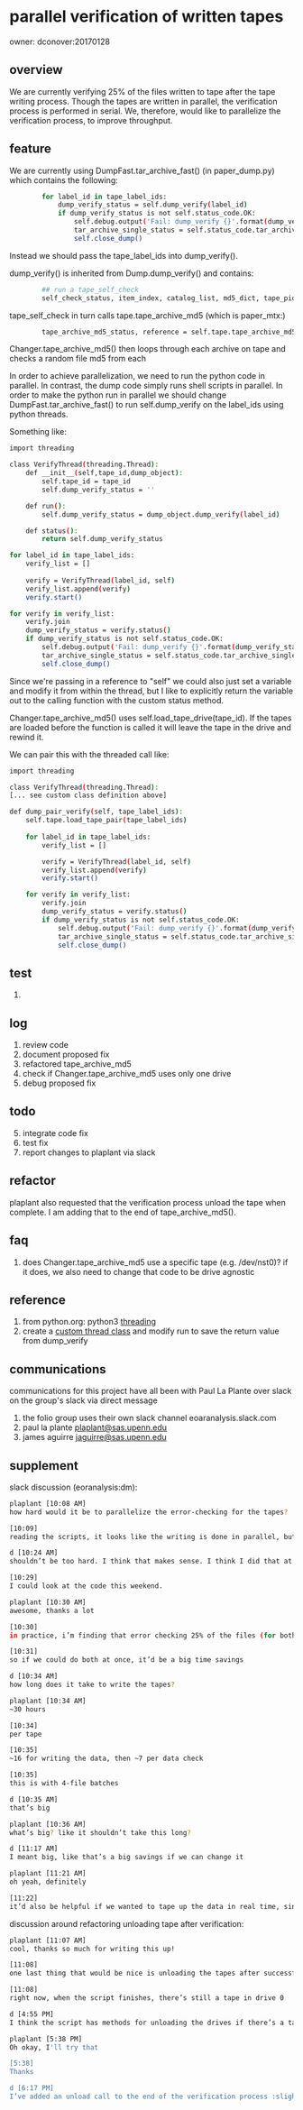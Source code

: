 # parallel verification of written tapes

owner: dconover:20170128

## overview

  We are currently verifying 25% of the files written to tape after the tape 
writing process. Though the tapes are written in parallel, the verification 
process is performed in serial. We, therefore, would like to parallelize the 
verification process, to improve throughput.


## feature 

  We are currently using DumpFast.tar_archive_fast() (in paper_dump.py) which
contains the following:

```bash
        for label_id in tape_label_ids:
            dump_verify_status = self.dump_verify(label_id)
            if dump_verify_status is not self.status_code.OK:
                self.debug.output('Fail: dump_verify {}'.format(dump_verify_status))
                tar_archive_single_status = self.status_code.tar_archive_single_dump_verify
                self.close_dump()
``` 

  Instead we should pass the tape_label_ids into dump_verify().

  dump_verify() is inherited from Dump.dump_verify() and contains:
```bash
        ## run a tape_self_check
        self_check_status, item_index, catalog_list, md5_dict, tape_pid = self.tape_self_check(tape_id)
```

  tape_self_check in turn calls tape.tape_archive_md5 (which is paper_mtx:)
```bash
        tape_archive_md5_status, reference = self.tape.tape_archive_md5(tape_id, tape_pid, catalog_list, md5_dict)
```

  Changer.tape_archive_md5() then loops through each archive on tape and checks a
random file md5 from each

  In order to achieve parallelization, we need to run the python code in
parallel. In contrast, the dump code simply runs shell scripts in parallel. 
In order to make the python run in parallel we should change 
DumpFast.tar_archive_fast() to run self.dump_verify on the label_ids using 
python threads.

  Something like:
```bash
import threading

class VerifyThread(threading.Thread):
    def __init__(self,tape_id,dump_object):
        self.tape_id = tape_id
        self.dump_verify_status = ''

    def run():
        self.dump_verify_status = dump_object.dump_verify(label_id)

    def status(): 
        return self.dump_verify_status

for label_id in tape_label_ids:
    verify_list = []
    
    verify = VerifyThread(label_id, self)
    verify_list.append(verify)
    verify.start()    

for verify in verify_list:
    verify.join
    dump_verify_status = verify.status()
    if dump_verify_status is not self.status_code.OK:
        self.debug.output('Fail: dump_verify {}'.format(dump_verify_status))
        tar_archive_single_status = self.status_code.tar_archive_single_dump_verify
        self.close_dump()   

```

  Since we're passing in a reference to "self" we could also just set a
variable and modify it from within the thread, but I like to explicitly return
the variable out to the calling function with the custom status method.

  Changer.tape_archive_md5() uses self.load_tape_drive(tape_id). If the tapes are loaded 
before the function is called it will leave the tape in the drive and rewind it.

  We can pair this with the threaded call like:
```bash
import threading

class VerifyThread(threading.Thread):
[... see custom class definition above]

def dump_pair_verify(self, tape_label_ids):
    self.tape.load_tape_pair(tape_label_ids)
    
    for label_id in tape_label_ids:
        verify_list = []

        verify = VerifyThread(label_id, self)
        verify_list.append(verify)
        verify.start()

    for verify in verify_list:
        verify.join
        dump_verify_status = verify.status()
        if dump_verify_status is not self.status_code.OK:
            self.debug.output('Fail: dump_verify {}'.format(dump_verify_status))
            tar_archive_single_status = self.status_code.tar_archive_single_dump_verify
            self.close_dump()
```

## test
  1. 

## log
  1. review code
  2. document proposed fix
  3. refactored tape_archive_md5
  4. check if Changer.tape_archive_md5 uses only one drive
  5. debug proposed fix

## todo 
  5. integrate code fix
  6. test fix
  7. report changes to plaplant via slack

## refactor
  plaplant also requested that the verification process unload the tape 
when complete. I am adding that to the end of tape_archive_md5().


## faq
  1. does Changer.tape_archive_md5 use a specific tape (e.g. /dev/nst0)?
  if it does, we also need to change that code to be drive agnostic

## reference
  1. from python.org: python3 [threading](https://docs.python.org/3/library/threading.html)
  2. create a [custom thread class](http://www.python-course.eu/threads.php) and modify 
  run to save the return value from dump_verify


## communications

communications for this project have all been with Paul La Plante over slack on the
group's slack via direct message

  1. the folio group uses their own slack channel eoaranalysis.slack.com
  2. paul la plante <plaplant@sas.upenn.edu>
  3. james aguirre <jaguirre@sas.upenn.edu>


## supplement


slack discussion (eoranalysis:dm):
```bash
plaplant [10:08 AM] 
how hard would it be to parallelize the error-checking for the tapes?

[10:09]  
reading the scripts, it looks like the writing is done in parallel, but for error-checking, the tapes are loaded in one at a time

d [10:24 AM] 
shouldn’t be too hard. I think that makes sense. I think I did that at the time because I thought we weren’t going to check both tapes, but later decided to check both tapes

[10:29]  
I could look at the code this weekend.

plaplant [10:30 AM] 
awesome, thanks a lot

[10:30]  
in practice, i’m finding that error checking 25% of the files (for both tapes) takes about as long as writing the data

[10:31]  
so if we could do both at once, it’d be a big time savings

d [10:34 AM] 
how long does it take to write the tapes?

plaplant [10:34 AM] 
~30 hours

[10:34]  
per tape

[10:35]  
~16 for writing the data, then ~7 per data check

[10:35]  
this is with 4-file batches

d [10:35 AM] 
that’s big

plaplant [10:36 AM] 
what’s big? like it shouldn’t take this long?

d [11:17 AM] 
I meant big, like that’s a big savings if we can change it

plaplant [11:21 AM] 
oh yeah, definitely

[11:22]  
it’d also be helpful if we wanted to tape up the data in real time, since we’re projecting to take a tape’s worth of data per night next year
```

discussion around refactoring unloading tape after verification:
```bash
plaplant [11:07 AM] 
cool, thanks so much for writing this up!

[11:08]  
one last thing that would be nice is unloading the tapes after successfully verifying

[11:08]  
right now, when the script finishes, there’s still a tape in drive 0

d [4:55 PM] 
I think the script has methods for unloading the drives if there’s a tape in it.

plaplant [5:38 PM] 
Oh okay, I'll try that

[5:38]  
Thanks

d [6:17 PM] 
I’ve added an unload call to the end of the verification process :slightly_smiling_face:
```
